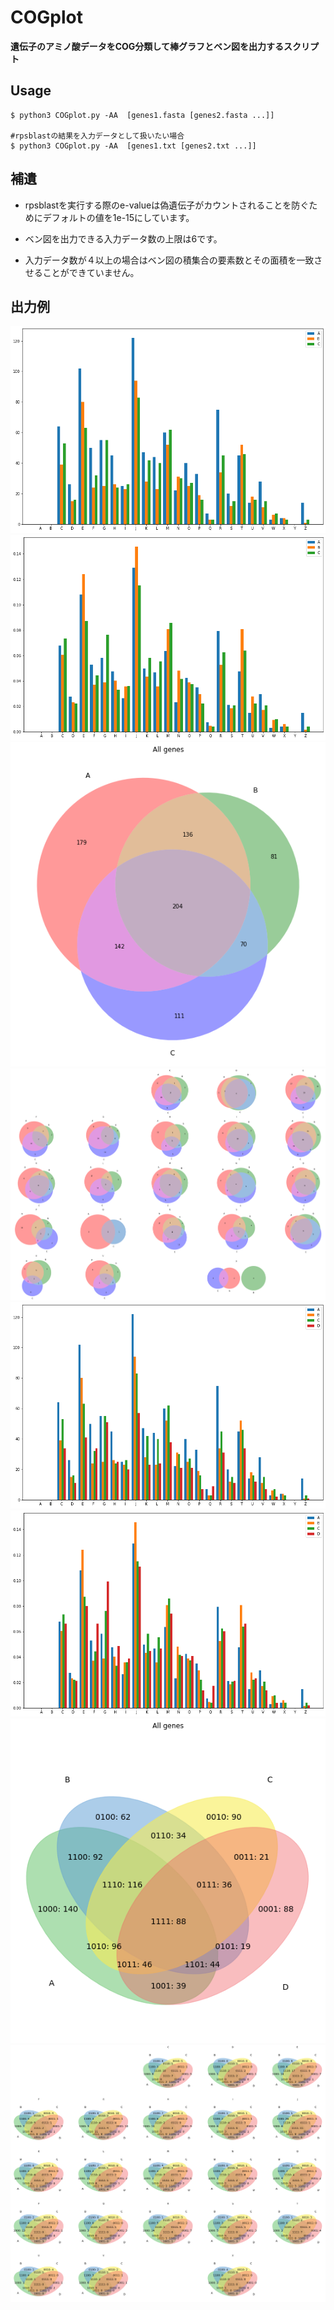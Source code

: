 # COGplot
**遺伝子のアミノ酸データをCOG分類して棒グラフとベン図を出力するスクリプト**

## Usage
```
$ python3 COGplot.py -AA  [genes1.fasta [genes2.fasta ...]]

#rpsblastの結果を入力データとして扱いたい場合
$ python3 COGplot.py -AA  [genes1.txt [genes2.txt ...]]
```

## 補遺
- rpsblastを実行する際のe-valueは偽遺伝子がカウントされることを防ぐためにデフォルトの値を1e-15にしています。

- ベン図を出力できる入力データ数の上限は6です。

- 入力データ数が４以上の場合はベン図の積集合の要素数とその面積を一致させることができていません。

## 出力例
![](./images/COG_count.png)
![](./images/COG_ratio.png)
![](./images/venn3Diagram.png)
![](./images/COGvenn3Diagrams.png)
![](./images/1.png)
![](./images/2.png)
![](./images/3.png)
![](./images/4.png)
